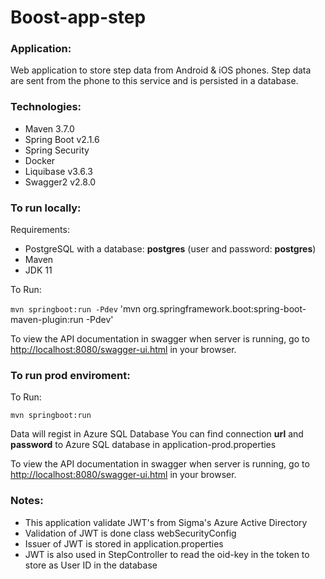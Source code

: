 # Boost-app-step
### Application:
Web application to store step data from Android & iOS phones. 
Step data are sent from the phone to this service and is persisted in a database.

### Technologies:
* Maven 3.7.0
* Spring Boot v2.1.6
* Spring Security 
* Docker 
* Liquibase v3.6.3
* Swagger2 v2.8.0 

### To run locally:
Requirements:
* PostgreSQL with a database: **postgres** (user and password: **postgres**)
* Maven
* JDK 11

To Run:<br>

`mvn springboot:run -Pdev`
'mvn org.springframework.boot:spring-boot-maven-plugin:run -Pdev'

To view the API documentation in swagger when server is running, 
go to [http://localhost:8080/swagger-ui.html](http://localhost:8080/swagger-ui.html) in your browser.

### To run prod enviroment:

To Run:<br>

`mvn springboot:run`

Data will regist in Azure SQL Database
You can find connection **url** and **password** to Azure SQL database in application-prod.properties

To view the API documentation in swagger when server is running, 
go to [http://localhost:8080/swagger-ui.html](http://localhost:8080/swagger-ui.html) in your browser.

### Notes:
* This application validate JWT's from Sigma's Azure Active Directory
* Validation of JWT is done class webSecurityConfig
* Issuer of JWT is stored in application.properties
* JWT is also used in StepController to read the oid-key in the token to store as User ID in the database